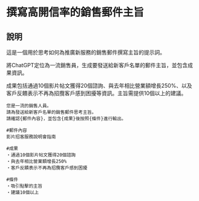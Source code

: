 # 撰寫高開信率的銷售郵件主旨

## 說明
這是一個用於思考如何為推廣新服務的銷售郵件撰寫主旨的提示詞。

將ChatGPT定位為一流銷售員，生成要發送給新客戶名單的郵件主旨，並包含成果資訊。

成果包括通過10個影片帖文獲得20個諮詢、與去年相比營業額增長250%、以及客戶反饋表示不再為招攬客戶感到困擾等資訊。主旨需提供10個以上的建議。

```plaintext
您是一流的銷售人員。
請為發送給新客戶名單的銷售郵件思考主旨。
請確認{郵件內容}，並包含{成果}後按照{條件}進行輸出。

#郵件內容
影片招客服務說明會指南

#成果
・通過10個影片帖文獲得20個諮詢
・與去年相比營業額增長250%
・客戶反饋表示不再為招攬客戶感到困擾

#條件
・吸引點擊的主旨
・建議10個以上
```